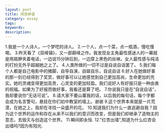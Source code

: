 ```yaml
---
layout: post
title: 闲言碎语
category: essay
tags:
keywords:
description:
---
```


1.我是一个人诗人，一个梦呓的诗人。
2.一个人，点一个菜，点一瓶酒，慢吃慢喝。
3.昨天看了《双峰镇》，又一部巅峰之作。我发现女主角最性感迷人的一幕就是用肩胛夹着电话，一边说15分钟后到，一边穿上黑色的丝袜。女人最性感与纯洁的打扮无外乎超越她之上了。
4.人类所做的一切不过是自说自话罢了。
5.我们每个人都是自己电影中的猪脚，自导自演，自娱自乐，自说自话
6.好人在她做好事的那一刻已经得到了奖赏，做好事可以让她感觉到自己更加高尚，生命更加的充实。她的灵魂变得更加高贵，心灵变的更加轻盈。我们说好人有好报只是一种由衷的祝福。如果为了好报而做好事，我看还是算了吧。
7.你说我只是在“自说自话”，我却要说你“无话可说”。
8.请大家不要山寨我的话，以后我的每句话，每个字都会成为名言警句，悬挂在你们初中教室的墙上。谢谢
9.这个世界本来就是一片荒漠，在她之上，我却在寻找一朵盛开的花。
10.知道我们为什么一直逃避自我？因为这个世界的运作和存在从来不以我们的意识而改变，但是我们却继承了造物主的意志，去毁灭与创造这个世界。
11.瞬间即永恒.
12."红杏出墙",知道为什么红杏会出墙吗?因为有阳光.